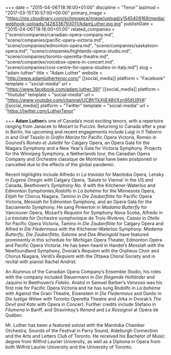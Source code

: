 +++
date = "2015-04-06T18:16:00+01:00"
discipline = "Tenor"
lastmod = "2017-03-15T10:57:00+00:00"
primary_image = "https://res.cloudinary.com/schmopera/image/upload/v1545409169/media/webhook-uploads/1428336793011/AdamLuther.jpg.jpg"
publishDate = "2015-04-06T18:16:00+01:00"
related_companies = ["scene/companies/canadian-opera-company.md", "scene/companies/pacific-opera-victoria.md", "scene/companies/edmonton-opera.md", "scene/companies/saskatoon-opera.md", "scene/companies/highlands-opera-studio.md", "scene/companies/toronto-operetta-theatre.md", "scene/companies/voicebox-opera-in-concert.md", "scene/companies/cosi-centre-for-opera-studies-in-italy.md"]
slug = "adam-luther"
title = "Adam Luther"
website = "http://www.adamluthertenor.com/"
[[social_media]]
platform = "Facebook"
template = "social-media"
url = "https://www.facebook.com/adam.luther.391"
[[social_media]]
platform = "Youtube"
template = "social-media"
url = "https://www.youtube.com/channel/UCBfrTkXljE48VXzn956U9YA"
[[social_media]]
platform = "Twitter"
template = "social-media"
url = "https://twitter.com/LutherTenor"

+++
**Adam Luther**is one of Canada’s most exciting tenors, with a repertoire ranging from Janacek to Mozart to Puccini. Returning to Canada after a year in Berlin, his upcoming and recent engagements include Luigi in _Il Tabarro_ in and Graf Tassilo in _Gräfin Mariza_ for Pacific Opera Victoria, Roméo in Gounod’s _Roméo et Juliette_ for Calgary Opera, an Opera Gala for the Niagara Symphony and a New Year’s Gala for Victoria Symphony. Projects for the Winnipeg Symphony, a Netherlands tour, the Canadian Opera Company and Orchestre classique de Montréal have been postponed or cancelled due to the effects of the global pandemic.

Recent highlights include Alfredo in _La traviata_ for Manitoba Opera, Lensky in _Eugene Onegin_ with Calgary Opera, ‘Salute to Vienna’ in the US and Canada, Beethoven’s _Symphony No. 9_ with the Kitchener-Waterloo and Edmonton Symphonies,Rodolfo in _La bohème_ for the Minnesota Opera, _Elijah_ for Chorus Niagara, Tamino in _Die Zauberflöte_ for Pacific Opera Victoria, _Messiah_ for Edmonton Symphony, and an Opera Gala for the Sacramento Symphony. He sang Pinkerton in _Madama Butterfly_ for Vancouver Opera, Mozart’s _Requiem_ for Symphony Nova Scotia, Alfredo in _La traviata_ for Orchestre symphonique de Trois-Rivières, Cassio in _Otello_ for Pacific Opera Victoria, Tamino in _Die Zauberflöte_ for Calgary Opera and Alfred in _Die Fledermaus_ with the Kitchener-Waterloo Symphony. _Madama Butterfly_, _Die Zauberflöte, Salome_ and _Das Rheingold_ have featured prominently in this schedule for Michigan Opera Theater, Edmonton Opera and Pacific Opera Victoria. He has been heard in Handel’s _Messiah_ with the Newfoundland Symphony, Dvorak’s _Requiem_ with the Orpheus Choir and Chorus Niagara, Verdi’s _Requiem_ with the Ottawa Choral Society and in recital with pianist Rachel Andrist.

An Alumnus of the Canadian Opera Company’s Ensemble Studio, his roles with the company included Steuermann in _Der fliegende Holländer_ and Jaquino in Beethoven’s _Fidelio_. Anatol in Samuel Barber’s _Vanessa_ was his first role for Pacific Opera Victoria and he has sung Rodolfo in _La bohème_ with Against the Grain Theatre, Eisenstein in _Die Fledermaus_ and Danilo in _Die lustige Witwe_ with Toronto Operetta Theatre and Jirka in Dvorak’s _The Devil and Kate_ with Opera in Concert. Further credits include Stefano in _Filumena_ in Banff, and Stravinksy’s _Renard_ and _Le Rossignol_ at Opéra de Québec.

Mr. Luther has been a featured soloist with the Manitoba Chamber Orchestra, Sounds of the Festival in Parry Sound, Aldeburgh Connection and the Arts and Letters Club of Toronto. He received his Bachelor of Music degree from Wilfrid Laurier University, as well as a Diploma in Opera from both Wilfrid Laurier University and the University of Toronto.